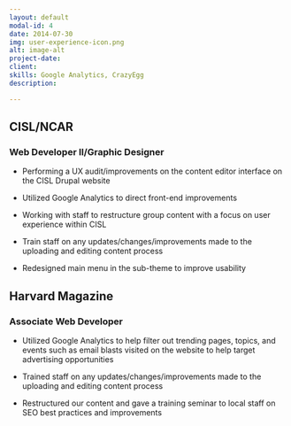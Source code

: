 ```yaml
---
layout: default
modal-id: 4
date: 2014-07-30
img: user-experience-icon.png
alt: image-alt
project-date: 
client: 
skills: Google Analytics, CrazyEgg
description: 

---
```


## CISL/NCAR

### Web Developer II/Graphic Designer

* Performing a UX audit/improvements on the content editor interface on the CISL Drupal website

* Utilized Google Analytics to direct front-end improvements

* Working with staff to restructure group content with a focus on user experience within CISL

* Train staff on any updates/changes/improvements made to the uploading and editing content process

* Redesigned main menu in the sub-theme to improve usability


## Harvard Magazine

### Associate Web Developer

* Utilized Google Analytics to help filter out trending pages, topics, and events such as email blasts visited on the website to help target advertising opportunities

* Trained staff on any updates/changes/improvements made to the uploading and editing content process

* Restructured our content and gave a training seminar to local staff on SEO best practices and improvements